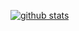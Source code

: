 [![github stats](https://github-readme-stats.vercel.app/api?username=StarrFox&theme=dracula)](https://github.com/anuraghazra/github-readme-stats)
